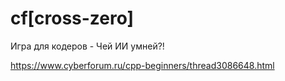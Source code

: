 # cf[cross-zero]
 Игра для кодеров - Чей ИИ умней?!
 
 https://www.cyberforum.ru/cpp-beginners/thread3086648.html
